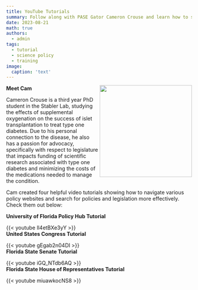 ```yaml
---
title: YouTube Tutorials
summary: Follow along with PASE Gator Cameron Crouse and learn how to search for policies and legislation more effectively!
date: 2023-08-21
math: true
authors:
  - admin
tags:
  - tutorial
  - science policy
  - training
image:
  caption: 'text'
---
```

**Meet Cam**
<img align="right" src="cam.png" width="250">

Cameron Crouse is a third year PhD student in the Stabler Lab, studying the effects of supplemental oxygenation on the success of islet transplantation to treat type one diabetes. Due to his personal connection to the disease, he also has a passion for advocacy, specifically with respect to legislature that impacts funding of scientific research associated with type one diabetes and minimizing the costs of the medications needed to manage the condition.

Cam created four helpful video tutorials showing how to navigate various policy websites and search for policies and legislation more effectively. Check them out below:

**University of Florida Policy Hub Tutorial**

  {{< youtube Il4etBXe3yY >}}
<br />
**United States Congress Tutorial**

  {{< youtube gEgab2n04DI >}}
<br />
**Florida State Senate Tutorial**

  {{< youtube iGQ_NTdb6AQ >}}
<br />
**Florida State House of Representatives Tutorial**

  {{< youtube miuawkocNS8 >}}

